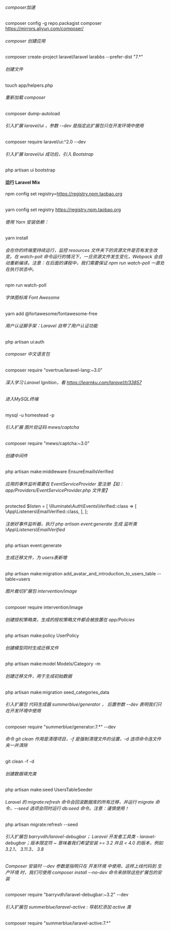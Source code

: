 ###### composer加速
composer config -g repo.packagist composer https://mirrors.aliyun.com/composer/

###### composer 创建应用
composer create-project laravel/laravel larabbs --prefer-dist "7.*"

###### 创建文件
touch app/helpers.php

###### 重新加载 composer
composer dump-autoload

###### 引入扩展 laravel/ui ，参数 --dev 是指定此扩展包只在开发环境中使用
composer require laravel/ui:^2.0 --dev
###### 引入扩展 laravel/ui 成功后，引入 Bootstrap
php artisan ui bootstrap

#### 运行 Laravel Mix
npm config set registry=https://registry.npm.taobao.org
######
yarn config set registry https://registry.npm.taobao.org

###### 使用 Yarn 安装依赖：
yarn install

######  会在你的终端里持续运行，监控 resources 文件夹下的资源文件是否有发生改变。在 watch-poll 命令运行的情况下，一旦资源文件发生变化，Webpack 会自动重新编译。注意：在后面的课程中，我们需要保证 npm run watch-poll 一直处在执行状态中。
npm run watch-poll

###### 字体图标库 Font Awesome
yarn add @fortawesome/fontawesome-free

###### 用户认证脚手架：Laravel 自带了用户认证功能
php artisan ui:auth

###### composer 中文语言包
composer require "overtrue/laravel-lang:~3.0"

###### 深入学习 Laravel Ignition，看 https://learnku.com/laravel/t/33857

###### 进入MySQL终端
mysql -u homestead -p

###### 引入扩展 图片验证码 mews/captcha
composer require "mews/captcha:~3.0"

###### 创建中间件
php artisan make:middleware EnsureEmailIsVerified

###### 应用的事件监听需要在 EventServiceProvider 里注册【如：app/Providers/EventServiceProvider.php 文件里】
protected $listen = [
    \Illuminate\Auth\Events\Verified::class => [
        \App\Listeners\EmailVerified::class,
    ],
];
###### 注册好事件监听器，执行 php artisan event:generate 生成 监听类 \App\Listeners\EmailVerified
php artisan event:generate 

###### 生成迁移文件，为 users表新增 
php artisan make:migration add_avatar_and_introduction_to_users_table --table=users

###### 图片裁切扩展包 intervention/image
composer require intervention/image

###### 创建授权策略类，生成的授权策略文件都会被放置在 app/Policies
php artisan make:policy UserPolicy

###### 创建模型同时生成迁移文件
php artisan make:model Models/Category -m

###### 创建迁移文件，用于生成初始数据
php artisan make:migration seed_categories_data

###### 引入扩展包 代码生成器 summerblue/generator ， 后置参数 --dev 表明我们只在开发环境中使用
composer require "summerblue/generator:7.*" --dev

###### 命令 git clean 作用是清理项目，-f 是强制清理文件的设置，-d 选项命令连文件夹一并清除
git clean -f -d 

###### 创建数据填充类
php artisan make:seed UsersTableSeeder

###### Laravel 的 migrate:refresh 命令会回滚数据库的所有迁移，并运行 migrate 命令，--seed 选项会同时运行 db:seed 命令。注意：谨慎使用！
php artisan migrate:refresh --seed

###### 引入扩展包 barryvdh/laravel-debugbar； Laravel 开发者工具类 - laravel-debugbar；版本限定符 ~ 意味着我们希望安装 >= 3.2 并且 < 4.0 的版本，例如 3.2.1、 3.11.3、 3.8
###### Composer 安装时 --dev 参数是指明只在 开发环境 中使用，这样上线代码到 生产环境 时，我们可使用 composer install --no-dev 命令来排除这些扩展包的安装
composer require "barryvdh/laravel-debugbar:~3.2" --dev

###### 引入扩展包 summerblue/laravel-active : 导航栏添加 active 类
composer require "summerblue/laravel-active:7.*"


